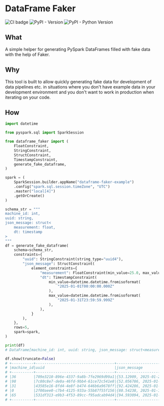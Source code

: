 # DataFrame Faker

![CI badge](https://github.com/VillePuuska/dataframe-faker/actions/workflows/tests.yaml/badge.svg)
![PyPI - Version](https://img.shields.io/pypi/v/dataframe-faker)
![PyPI - Python Version](https://img.shields.io/pypi/pyversions/dataframe-faker)

## What

A simple helper for generating PySpark DataFrames filled with fake data with the help of Faker.

## Why

This tool is built to allow quickly generating fake data for development of data pipelines etc. in situations where you don't have example data in your development environment and you don't want to work in production when iterating on your code.

## How

```python
import datetime

from pyspark.sql import SparkSession

from dataframe_faker import (
    FloatConstraint,
    StringConstraint,
    StructConstraint,
    TimestampConstraint,
    generate_fake_dataframe,
)

spark = (
    SparkSession.builder.appName("dataframe-faker-example")
    .config("spark.sql.session.timeZone", "UTC")
    .master("local[4]")
    .getOrCreate()
)

schema_str = """
machine_id: int,
uuid: string,
json_message: struct<
    measurement: float,
    dt: timestamp
>
"""
df = generate_fake_dataframe(
    schema=schema_str,
    constraints={
        "uuid": StringConstraint(string_type="uuid4"),
        "json_message": StructConstraint(
            element_constraints={
                "measurement": FloatConstraint(min_value=25.0, max_value=100.0),
                "dt": TimestampConstraint(
                    min_value=datetime.datetime.fromisoformat(
                        "2025-01-01T00:00:00.000Z"
                    ),
                    max_value=datetime.datetime.fromisoformat(
                        "2025-01-31T23:59:59.999Z"
                    ),
                ),
            }
        ),
    },
    rows=5,
    spark=spark,
)

print(df)
# DataFrame[machine_id: int, uuid: string, json_message: struct<measurement:float,dt:timestamp>]

df.show(truncate=False)
# +----------+------------------------------------+---------------------------------------+
# |machine_id|uuid                                |json_message                           |
# +----------+------------------------------------+---------------------------------------+
# |36        |709e3210-896e-4337-9a8b-7fe2969d99a1|{53.12909, 2025-01-23 21:57:47.177554} |
# |98        |7c80c8e7-de0a-46fd-9bb4-61ce72c541e8|{52.056786, 2025-01-08 21:24:30.353171}|
# |31        |43585e16-8fd4-4e8f-b474-646b6a9678ff|{92.424286, 2025-01-02 21:55:08.503093}|
# |0         |2f00aee0-c7b4-4125-933a-55b87f55f156|{80.54238, 2025-01-10 06:57:59.352183} |
# |65        |531df313-e9b3-4f53-89cc-f95adcab94d4|{94.593094, 2025-01-07 03:56:48.097414}|
# +----------+------------------------------------+---------------------------------------+
```
